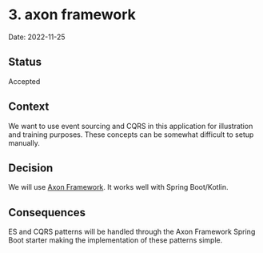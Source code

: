 # 3. axon framework

Date: 2022-11-25

## Status

Accepted

## Context

We want to use event sourcing and CQRS in this application for illustration and training purposes. These concepts 
can be somewhat difficult to setup manually.

## Decision

We will use [Axon Framework](https://docs.axoniq.io/reference-guide/axon-framework/introduction). It works well with 
Spring Boot/Kotlin. 

## Consequences

ES and CQRS patterns will be handled through the Axon Framework Spring Boot starter making the implementation of 
these patterns simple.
